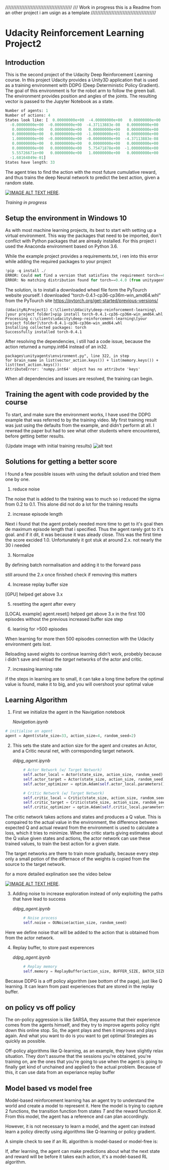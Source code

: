
//////////////////////////////////////////
/// Work in progress this is a Readme from an other project i am usign as a template
/////////////////////////////////////////


# Udacity Reinforcement Learning Project2



## Introduction 

This is the second project of the Udacity Deep Reinforcement Learning course. In this project Udacity provides a Unity3D application that is used as a training environment with DDPG (Deep Deterministic Policy Gradient). The goal of this environment is for the robot arm to follow the green ball. The environment provides position and angles of the joints. The resulting vector is passed to the Jupyter Notebook as a state.

```python
Number of agents: 1
Number of actions: 4
States look like: [  0.00000000e+00  -4.00000000e+00   0.00000000e+00   1.00000000e+00
  -0.00000000e+00  -0.00000000e+00  -4.37113883e-08   0.00000000e+00
   0.00000000e+00   0.00000000e+00   0.00000000e+00   0.00000000e+00
   0.00000000e+00   0.00000000e+00  -1.00000000e+01   0.00000000e+00
   1.00000000e+00  -0.00000000e+00  -0.00000000e+00  -4.37113883e-08
   0.00000000e+00   0.00000000e+00   0.00000000e+00   0.00000000e+00
   0.00000000e+00   0.00000000e+00   5.75471878e+00  -1.00000000e+00
   5.55726671e+00   0.00000000e+00   1.00000000e+00   0.00000000e+00
  -1.68164849e-01]
States have length: 33
```

The agent tries to find the action with the most future cumulative reward, and thus trains the deep Neural network to predict the best action, given a random state.

[![IMAGE ALT TEXT HERE](https://img.youtube.com/vi/c-2tIOe-1K4/0.jpg)](https://www.youtube.com/watch?v=c-2tIOe-1K4). 

*Training in progress*

## Setup the environment in Windows 10

As with most machine learning projects, its best to start with setting up a virtual environment. This way the packages that need to be imported, don't conflict with Python packages that are already installed. For this project i used the Anaconda environment based on Python 3.6. 

While the example project provides a requirements.txt, i ren into this error while adding the required packages to your project

```python
!pip -q install ./
ERROR: Could not find a version that satisfies the requirement torch==0.4.0 (from unityagents==0.4.0) (from versions: 0.1.2, 0.1.2.post1, 0.1.2.post2)
ERROR: No matching distribution found for torch==0.4.0 (from unityagents==0.4.0)
```

The solution, is to install a downloaded wheel file form the PyTourch website yourself. I downloaded "torch-0.4.1-cp36-cp36m-win_amd64.whl" from the PyTourch site https://pytorch.org/get-started/previous-versions/

```
(UdacityRLProject1) C:\Clients\Udacity\deep-reinforcement-learning\[your project folder]>pip install torch-0.4.1-cp36-cp36m-win_amd64.whl
Processing c:\clients\udacity\deep-reinforcement-learning\[your project folder]\torch-0.4.1-cp36-cp36m-win_amd64.whl
Installing collected packages: torch
Successfully installed torch-0.4.1
```

After resolving the dependencies, i still had a code issue, because the action returned a numpy.int64 instead of an in32.

```
packages\unityagents\environment.py", line 322, in step
for brain_name in list(vector_action.keys()) + list(memory.keys()) + list(text_action.keys()):
AttributeError: 'numpy.int64' object has no attribute 'keys'
```

When all dependencies and issues are resolved, the training can begin.

## Training the agent with code provided by the course

To start, and make sure the environment works, I have used the DDPG example that was referred to by the training video. My first training result was just using the defaults from the example, and didn't perform at all. I rewread the paper but had to see what other students where encountered, before getting better results. 


{Update image with initial training results}
![alt text](https://github.com/fuzzballb/UdacityRFlearningProject1/blob/master/images/Eps_decay_0_995.PNG "Training with default epsilon decay")


## Solutions for getting a better score

I found a few possible issues with using the default solution and tried them one by one.

1. reduce noise

The noise that is added to the training was to much so i reduced the sigma from 0.2 to 0.1. This alone did not do a lot for the training results

2. increase episode length

Next i found that the agent probely needed more time to get to it's goal then de maximum episode length that i specified. Thus the agent rarely got to it's goal. and if it dit, it was because it was aleady close. This was the first time the score excided 1.0. Unfortunately it got stuk at around 2.x. not nearly the 30 i needed

3. Normalize 

By defining batch normalisation and adding it to the forward pass

still around the 2.x once finished check if removing this matters

4. Increase replay buffer size

[GPU] helped get above 3.x

5. resetting the agent after every

[LOCAL example] agent.reset() helped get above 3.x in the first 100 episodes without the previous increased buffer size step
 
6. learinig for >500 episodes

When learning for more then 500 episodes connection with the Udacity environment gets lost.  

Reloading saved wights to continue learning didn't work, probebly because i didn't save and reload the *target* networks of the actor and critic.

7. increasing learning rate 

if the steps in learning are to small, it can take a long time before the optimal value is found, make it to big, and you will overshoot your optimal value 

## Learning Algorithm

1. First we initialize the agent in the Navigation notebook

   *Navigation.ipynb*

```Python
# initialise an agent
agent = Agent(state_size=33, action_size=4, random_seed=2)
```

2. This sets the state and action size for the agent and creates an Actor, and a Critic neural net, with corresponding target network. 

   *ddpg_agent.ipynb*

```Python
        # Actor Network (w/ Target Network)
        self.actor_local = Actor(state_size, action_size, random_seed).to(device)
        self.actor_target = Actor(state_size, action_size, random_seed).to(device)
        self.actor_optimizer = optim.Adam(self.actor_local.parameters(), lr=LR_ACTOR)

        # Critic Network (w/ Target Network)
        self.critic_local = Critic(state_size, action_size, random_seed).to(device)
        self.critic_target = Critic(state_size, action_size, random_seed).to(device)
        self.critic_optimizer = optim.Adam(self.critic_local.parameters(), lr=LR_CRITIC, weight_decay=WEIGHT_DECAY)
```

The critic network takes actions and states and produces a Q value. This is compaired to the actual value in the environment, the difference between expected Q and actual reward from the environment is used to calculate a loss, which it tries to minimize. When the critic starts giving estimates about the Q value given states and actions, the actor network can use these trained values, to train the best action for a given state. 

The target networks are there to train more gradually, because every step only a small potion of the differnace of the weights is copied from the source to the target network.

for a more detailed explination see the video below 

[![IMAGE ALT TEXT HERE](https://img.youtube.com/vi/_pbd6TCjmaw/0.jpg)](https://www.youtube.com/watch?v=_pbd6TCjmaw&t=454). 


3. Adding noise to increase exploration instead of only exploiting the paths that have lead to success

   *ddpg_agent.ipynb*

```Python
        # Noise process
        self.noise = OUNoise(action_size, random_seed)
```

Here we define noise that will be added to the action that is obtained from from the actor network.


4. Replay buffer, to store past experences

   *ddpg_agent.ipynb*

```Python
        # Replay memory
        self.memory = ReplayBuffer(action_size, BUFFER_SIZE, BATCH_SIZE, random_seed)
```

Becasue DDPG is a off policy algorithm (see bottom of the page), just like Q learning. It can learn from past experiences that are stored in the replay buffer. 









## on policy vs off policy

The on-policy aggression is like SARSA, they assume that their experience comes from the agents himself, and they try to improve agents policy right down this online stop. So, the agent plays and then it improves and plays again. And what you want to do is you want to get optimal Strategies as quickly as possible. 

Off-policy algorithms like Q-learning, as an example, they have slightly relax situation. They don't assume that the sessions you're obtained, you're training on, are the ones that you're going to use when the agent is going to finally get kind of unchained and applied to the actual problem. Because of this, it can use data from an experiance replay buffer 



## Model based vs model free 

Model-based reinforcement learning has an agent try to understand the world and create a model to represent it. Here the model is trying to capture 2 functions, the transition function from states $T$ and the reward function $R$. From this model, the agent has a reference and can plan accordingly.

However, it is not necessary to learn a model, and the agent can instead learn a policy directly using algorithms like Q-learning or policy gradient.

A simple check to see if an RL algorithm is model-based or model-free is:

If, after learning, the agent can make predictions about what the next state and reward will be before it takes each action, it's a model-based RL algorithm.
